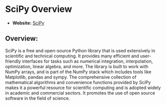 # SciPy Overview

- **Website:** [SciPy](https://scipy.org/)

## Overview:

SciPy is a free and open-source Python library that is used extensively in scientific and technical computing. It provides many efficient and user-friendly interfaces for tasks such as numerical integration, interpolation, optimization, linear algebra, and more. The library is built to work with NumPy arrays, and is part of the NumPy stack which includes tools like Matplotlib, pandas and sympy. The comprehensive collection of mathematical algorithms and convenience functions provided by SciPy makes it a powerful resource for scientific computing and is adopted widely in academic and commercial sectors. It promotes the use of open source software in the field of science. 
